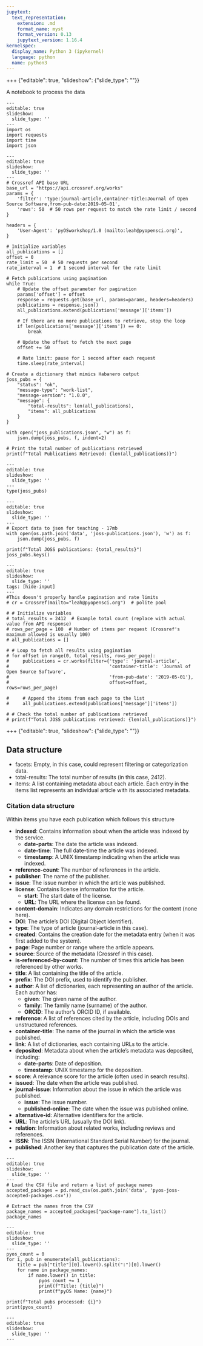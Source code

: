 ```yaml
---
jupytext:
  text_representation:
    extension: .md
    format_name: myst
    format_version: 0.13
    jupytext_version: 1.16.4
kernelspec:
  display_name: Python 3 (ipykernel)
  language: python
  name: python3
---
```


+++ {"editable": true, "slideshow": {"slide_type": ""}}

A notebook to process the data

```{code-cell} ipython3
---
editable: true
slideshow:
  slide_type: ''
---
import os
import requests
import time
import json
```

```{code-cell} ipython3
---
editable: true
slideshow:
  slide_type: ''
---
# Crossref API base URL
base_url = "https://api.crossref.org/works"
params = {
    'filter': 'type:journal-article,container-title:Journal of Open Source Software,from-pub-date:2019-05-01',
    'rows': 50  # 50 rows per request to match the rate limit / second
}

headers = {
    'User-Agent': 'pyOSworkshop/1.0 (mailto:leah@pyopensci.org)',
}

# Initialize variables
all_publications = []
offset = 0
rate_limit = 50  # 50 requests per second
rate_interval = 1  # 1 second interval for the rate limit

# Fetch publications using pagination
while True:
    # Update the offset parameter for pagination
    params['offset'] = offset
    response = requests.get(base_url, params=params, headers=headers)
    publications = response.json()
    all_publications.extend(publications['message']['items'])

    # If there are no more publications to retrieve, stop the loop
    if len(publications['message']['items']) == 0:
        break

    # Update the offset to fetch the next page
    offset += 50  
    
    # Rate limit: pause for 1 second after each request
    time.sleep(rate_interval)

# Create a dictionary that mimics Habanero output
joss_pubs = {
    "status": "ok",
    "message-type": "work-list",
    "message-version": "1.0.0",
    "message": {
        "total-results": len(all_publications),
        "items": all_publications
    }
}

with open("joss_publications.json", "w") as f:
    json.dump(joss_pubs, f, indent=2)

# Print the total number of publications retrieved
print(f"Total Publications Retrieved: {len(all_publications)}")
```

```{code-cell} ipython3
---
editable: true
slideshow:
  slide_type: ''
---
type(joss_pubs)
```

```{code-cell} ipython3
---
editable: true
slideshow:
  slide_type: ''
---
# Export data to json for teaching - 17mb
with open(os.path.join('data', 'joss-publications.json'), 'w') as f:
    json.dump(joss_pubs, f)

print(f"Total JOSS publications: {total_results}")
joss_pubs.keys()
```

```{code-cell} ipython3
---
editable: true
slideshow:
  slide_type: ''
tags: [hide-input]
---
#This doesn't properly handle pagination and rate limits
# cr = Crossref(mailto="leah@pyopensci.org")  # polite pool

# # Initialize variables
# total_results = 2412  # Example total count (replace with actual value from API response)
# rows_per_page = 100  # Number of items per request (Crossref's maximum allowed is usually 100)
# all_publications = []

# # Loop to fetch all results using pagination
# for offset in range(0, total_results, rows_per_page):
#     publications = cr.works(filter={'type': 'journal-article', 
#                                     'container-title': 'Journal of Open Source Software',
#                                     'from-pub-date': '2019-05-01'},                           
#                                     offset=offset, rows=rows_per_page)
    
#     # Append the items from each page to the list
#     all_publications.extend(publications['message']['items'])

# # Check the total number of publications retrieved
# print(f"Total JOSS publications retrieved: {len(all_publications)}")
```

+++ {"editable": true, "slideshow": {"slide_type": ""}}

## Data structure

* facets: Empty, in this case, could represent filtering or categorization data.
* total-results: The total number of results (in this case, 2412).
* items: A list containing metadata about each article. Each entry in the items list represents an individual article with its associated metadata.

### Citation data structure

Within items you have each publication which follows this structure


- **indexed**: Contains information about when the article was indexed by the service.
  - **date-parts**: The date the article was indexed.
  - **date-time**: The full date-time the article was indexed.
  - **timestamp**: A UNIX timestamp indicating when the article was indexed.
- **reference-count**: The number of references in the article.
- **publisher**: The name of the publisher.
- **issue**: The issue number in which the article was published.
- **license**: Contains license information for the article.
  - **start**: The start date of the license.
  - **URL**: The URL where the license can be found.
- **content-domain**: Indicates any domain restrictions for the content (none here).
- **DOI**: The article’s DOI (Digital Object Identifier).
- **type**: The type of article (journal-article in this case).
- **created**: Contains the creation date for the metadata entry (when it was first added to the system).
- **page**: Page number or range where the article appears.
- **source**: Source of the metadata (Crossref in this case).
- **is-referenced-by-count**: The number of times this article has been referenced by other works.
- **title**: A list containing the title of the article.
- **prefix**: The DOI prefix, used to identify the publisher.
- **author**: A list of dictionaries, each representing an author of the article. Each author has:
  - **given**: The given name of the author.
  - **family**: The family name (surname) of the author.
  - **ORCID**: The author’s ORCID ID, if available.
- **reference**: A list of references cited by the article, including DOIs and unstructured references.
- **container-title**: The name of the journal in which the article was published.
- **link**: A list of dictionaries, each containing URLs to the article.
- **deposited**: Metadata about when the article’s metadata was deposited, including:
  - **date-parts**: Date of deposition.
  - **timestamp**: UNIX timestamp for the deposition.
- **score**: A relevance score for the article (often used in search results).
- **issued**: The date when the article was published.
- **journal-issue**: Information about the issue in which the article was published.
  - **issue**: The issue number.
  - **published-online**: The date when the issue was published online.
- **alternative-id**: Alternative identifiers for the article.
- **URL**: The article’s URL (usually the DOI link).
- **relation**: Information about related works, including reviews and references.
- **ISSN**: The ISSN (International Standard Serial Number) for the journal.
- **published**: Another key that captures the publication date of the article.

```{code-cell} ipython3
---
editable: true
slideshow:
  slide_type: ''
---
# Load the CSV file and return a list of package names
accepted_packages = pd.read_csv(os.path.join('data', 'pyos-joss-accepted-packages.csv'))

# Extract the names from the CSV
package_names = accepted_packages["package-name"].to_list()
package_names
```

```{code-cell} ipython3
---
editable: true
slideshow:
  slide_type: ''
---
pyos_count = 0
for i, pub in enumerate(all_publications):
    title = pub["title"][0].lower().split(":")[0].lower()
    for name in package_names:
        if name.lower() in title:
            pyos_count += 1
            print(f"Title: {title}")
            print(f"pyOS Name: {name}")

print(f"Total pubs processed: {i}")
print(pyos_count)
```

```{code-cell} ipython3
---
editable: true
slideshow:
  slide_type: ''
---

```
